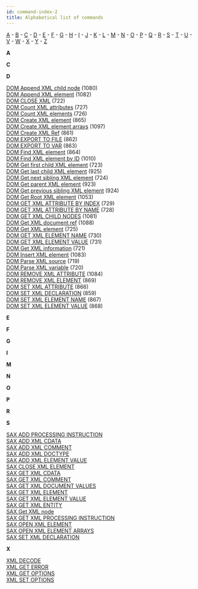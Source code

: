 ```yaml
---
id: command-index-2
title: Alphabetical list of commands
---
```


[A](#A) - [B](#B) - [C](#C) - [D](#D) - [E](#E) - [F](#F) - [G](#G) - [H](#H) - [I](#I) - [J](#J) - [K](#K) - [L](#L) - [M](#M) - [N](#N) - [O](#O) - [P](#P) - [Q](#Q) - [R](#R) - [S](#S) - [T](#T) - [U](#U) - [V](#V) - [W](#W) - [X](#X) - [Y](#Y) - [Z](#Z)


<a id="A"><b>A</b></a>



<a id="C"><b>C</b></a>



<a id="D"><b>D</b></a>

[DOM Append XML child node](dom-append-xml-child-node.md) (1080) <br/>
[DOM Append XML element](dom-append-xml-element.md) (1082) <br/>
[DOM CLOSE XML](dom-close-xml.md) (722) <br/>
[DOM Count XML attributes](dom-count-xml-attributes.md) (727) <br/>
[DOM Count XML elements](dom-count-xml-elements.md) (726) <br/>
[DOM Create XML element](dom-create-xml-element.md) (865) <br/>
[DOM Create XML element arrays](dom-create-xml-element-arrays.md) (1097) <br/>
[DOM Create XML Ref](dom-create-xml-ref.md) (861) <br/>
[DOM EXPORT TO FILE](dom-export-to-file.md) (862) <br/>
[DOM EXPORT TO VAR](dom-export-to-var.md) (863) <br/>
[DOM Find XML element](dom-find-xml-element.md) (864) <br/>
[DOM Find XML element by ID](dom-find-xml-element-by-id.md) (1010) <br/>
[DOM Get first child XML element](dom-get-first-child-xml-element.md) (723) <br/>
[DOM Get last child XML element](dom-get-last-child-xml-element.md) (925) <br/>
[DOM Get next sibling XML element](dom-get-next-sibling-xml-element.md) (724) <br/>
[DOM Get parent XML element](dom-get-parent-xml-element.md) (923) <br/>
[DOM Get previous sibling XML element](dom-get-previous-sibling-xml-element.md) (924) <br/>
[DOM Get Root XML element](dom-get-root-xml-element.md) (1053) <br/>
[DOM GET XML ATTRIBUTE BY INDEX](dom-get-xml-attribute-by-index.md) (729) <br/>
[DOM GET XML ATTRIBUTE BY NAME](dom-get-xml-attribute-by-name.md) (728) <br/>
[DOM GET XML CHILD NODES](dom-get-xml-child-nodes.md) (1081) <br/>
[DOM Get XML document ref](dom-get-xml-document-ref.md) (1088) <br/>
[DOM Get XML element](dom-get-xml-element.md) (725) <br/>
[DOM GET XML ELEMENT NAME](dom-get-xml-element-name.md) (730) <br/>
[DOM GET XML ELEMENT VALUE](dom-get-xml-element-value.md) (731) <br/>
[DOM Get XML information](dom-get-xml-information.md) (721) <br/>
[DOM Insert XML element](dom-insert-xml-element.md) (1083) <br/>
[DOM Parse XML source](dom-parse-xml-source.md) (719) <br/>
[DOM Parse XML variable](dom-parse-xml-variable.md) (720) <br/>
[DOM REMOVE XML ATTRIBUTE](dom-remove-xml-attribute.md) (1084) <br/>
[DOM REMOVE XML ELEMENT](dom-remove-xml-element.md) (869) <br/>
[DOM SET XML ATTRIBUTE](dom-set-xml-attribute.md) (866) <br/>
[DOM SET XML DECLARATION](dom-set-xml-declaration.md) (859) <br/>
[DOM SET XML ELEMENT NAME](dom-set-xml-element-name.md) (867) <br/>
[DOM SET XML ELEMENT VALUE](dom-set-xml-element-value.md) (868) <br/>

<a id="E"><b>E</b></a>



<a id="F"><b>F</b></a>




<a id="G"><b>G</b></a>



<a id="I"><b>I</b></a>



<a id="M"><b>M</b></a>


<a id="N"><b>N</b></a>


<a id="O"><b>O</b></a>


<a id="P"><b>P</b></a>


<a id="R"><b>R</b></a>



<a id="S"><b>S</b></a>

[SAX ADD PROCESSING INSTRUCTION](sax-add-processing-instruction.md)<br/>
[SAX ADD XML CDATA](sax-add-xml-cdata.md)<br/>
[SAX ADD XML COMMENT](sax-add-xml-comment.md)<br/>
[SAX ADD XML DOCTYPE](sax-add-xml-doctype.md)<br/>
[SAX ADD XML ELEMENT VALUE](sax-add-xml-element-value.md)<br/>
[SAX CLOSE XML ELEMENT](sax-close-xml-element.md)<br/>
[SAX GET XML CDATA](sax-get-xml-cdata.md)<br/>
[SAX GET XML COMMENT](sax-get-xml-comment.md)<br/>
[SAX GET XML DOCUMENT VALUES](sax-get-xml-document-values.md)<br/>
[SAX GET XML ELEMENT](sax-get-xml-element.md)<br/>
[SAX GET XML ELEMENT VALUE](sax-get-xml-element-value.md)<br/>
[SAX GET XML ENTITY](sax-get-xml-entity.md)<br/>
[SAX Get XML node](sax-get-xml-node.md)<br/>
[SAX GET XML PROCESSING INSTRUCTION](sax-get-xml-processing-instruction.md)<br/>
[SAX OPEN XML ELEMENT](sax-open-xml-element.md)<br/>
[SAX OPEN XML ELEMENT ARRAYS](sax-open-xml-element-arrays.md)<br/>
[SAX SET XML DECLARATION](sax-set-xml-declaration.md)


<a id="X"><b>X</b></a>

[XML DECODE](xml-decode.md)<br/>
[XML GET ERROR](xml-get-error.md)<br/>
[XML GET OPTIONS](xml-get-options.md)<br/>
[XML SET OPTIONS](xml-set-options.md)<br/>
 
 